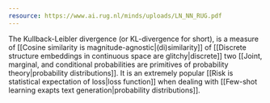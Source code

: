 ```yaml
---
resource: https://www.ai.rug.nl/minds/uploads/LN_NN_RUG.pdf
---
```


The Kullback-Leibler divergence (or KL-divergence for short), is a measure of [[Cosine similarity is magnitude-agnostic|(di)similarity]] of [[Discrete structure embeddings in continuous space are glitchy|discrete]] two [[Joint, marginal, and conditional probabilities are primitives of probability theory|probability distributions]]. It is an extremely popular [[Risk is statistical expectation of loss|loss function]] when dealing with [[Few-shot learning exapts text generation|probability distributions]].